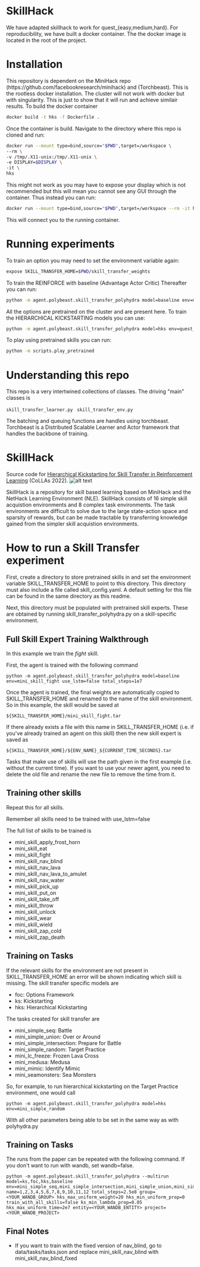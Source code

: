 <h1> SkillHack </h1>
We have adapted skillhack to work for quest_{easy,medium,hard}. For reproducibility, we have built a docker container. 
The the docker image is located in the root of the project.  
<h1> Installation </h1>
This repository is dependent on the MiniHack repo (https://github.com/facebookresearch/minihack) and (Torchbeast).
This is the rootless docker installation. The cluster will not work with docker but with singularity. This is just to show that it will run and achieve similair results.
To build the docker container 

```bash
docker build -t hks -f Dockerfile . 
```
Once the container is build. Navigate to the directory where this repo is cloned and run:
```bash
docker run --mount type=bind,source="$PWD",target=/workspace \
--rm \
-v /tmp/.X11-unix:/tmp/.X11-unix \
-e DISPLAY=$DISPLAY \
-it \
hks
```
This might not work as you may have to expose your display which is not recommended but this will mean you cannot see any GUI through the container.
Thus instead you can run:
```bash
docker run --mount type=bind,source="$PWD",target=/workspace --rm -it hks
```
This will connect you to the running container.

<h1> Running experiments </h1>
To train an option you may need to set the environment variable again:

```bash
expose SKILL_TRANSFER_HOME=$PWD/skill_transfer_weights
```
To train the REINFORCE with baseline (Advantage Actor Critic)
Thereafter you can run:
```bash
python -m agent.polybeast.skill_transfer_polyhydra model=baseline env=mini_skill_fight use_lstm=false total_steps=1e7
```
All the options are pretrained on the cluster and are present here.
To train the HIERARCHICAL KICKSTARTING models you can use:

```bash
python -m agent.polybeast.skill_transfer_polyhydra model=hks env=quest_easy
```

To play using pretrained skills you can run:
```bash
python -m scripts.play_pretrained 
```


<h1> Understanding this repo </h1>
This repo is a very intertwined collections of classes. The driving "main" classes is  

```skill_transfer_learner.py ```
```skill_transfer_env.py ``` 

The batching and queuing functions are handles using torchbeast. 
Torchbeast is a Distributed Scalable Learner and Actor framework that handles the backbone of training.  



<h1> SkillHack </h1>

Source code for [Hierarchical Kickstarting for Skill Transfer in Reinforcement Learning](https://arxiv.org/abs/2207.11584) (CoLLAs 2022).
![alt text](https://github.com/ucl-dark/skillhack/blob/main/docs/skills_15.png?raw=true)

SkillHack is a repository for skill based learning based on MiniHack and the NetHack Learning Environment (NLE).  SkillHack consists of 16 simple skill acquistion environments and 8 complex task environments.  The task environments are difficult to solve due to the large state-action space and sparsity of rewards, but can be made tractable by transferring knowledge gained from the simpler skill acquistion environments.





<h1>How to run a Skill Transfer experiment</h1>
First, create a directory to store pretrained skills in and set the environment variable SKILL_TRANSFER_HOME to point to this directory.
This directory must also include a file called skill_config.yaml.  A default setting for this file can be found in the same directory as this readme.

Next, this directory must be populated with pretrained skill experts.  These are obtained by running skill_transfer_polyhydra.py on a skill-specific environment.

<h2>Full Skill Expert Training Walkthrough</h2>

In this example we train the <i>fight</i> skill.

First, the agent is trained with the following command

```
python -m agent.polybeast.skill_transfer_polyhydra model=baseline env=mini_skill_fight use_lstm=false total_steps=1e7
```

Once the agent is trained, the final weights are automatically copied to SKILL_TRANSFER_HOME and renamed to the name of the skill environment.
So in this example, the skill would be saved at
```
${SKILL_TRANSFER_HOME}/mini_skill_fight.tar
```

If there already exists a file with this name in SKILL_TRANSFER_HOME (i.e. if you've already trained an agent on this skill) then the new skill expert is saved as

```
${SKILL_TRANSFER_HOME}/${ENV_NAME}_${CURRENT_TIME_SECONDS}.tar
```
Tasks that make use of skills will use the path given in the first example (i.e. without the current time).  If you want to use your newer agent, you need to delete the old file and rename the new file to remove the time from it.


<h2>Training other skills</h2>
Repeat this for all skills.

Remember all skills need to be trained with use_lstm=false

The full list of skills to be trained is
<ul>
<li>mini_skill_apply_frost_horn
<li>mini_skill_eat
<li>mini_skill_fight
<li>mini_skill_nav_blind
<li>mini_skill_nav_lava
<li>mini_skill_nav_lava_to_amulet
<li>mini_skill_nav_water
<li>mini_skill_pick_up
<li>mini_skill_put_on
<li>mini_skill_take_off
<li>mini_skill_throw
<li>mini_skill_unlock
<li>mini_skill_wear
<li>mini_skill_wield
<li>mini_skill_zap_cold
<li>mini_skill_zap_death
</ul>

<h2>Training on Tasks</h2>

If the relevant skills for the environment are not present in SKILL_TRANSFER_HOME an error will be shown indicating which skill is missing.
The skill transfer specific models are
<ul>
  <li>foc: Options Framework</li>
  <li>ks: Kickstarting</li>
  <li>hks: Hierarchical Kickstarting</li>
</ul>

The tasks created for skill transfer are
<ul>
  <li>mini_simple_seq: Battle</li>
  <li>mini_simple_union: Over or Around</li>
  <li>mini_simple_intersection: Prepare for Battle</li>
  <li>mini_simple_random: Target Practice</li>
  <li>mini_lc_freeze: Frozen Lava Cross</li>
  <li>mini_medusa: Medusa</li>
  <li>mini_mimic: Identify Mimic</li>
  <li>mini_seamonsters: Sea Monsters</li>
</ul>

So, for example, to run hierarchical kickstarting on the Target Practice environment, one would call
```
python -m agent.polybeast.skill_transfer_polyhydra model=hks env=mini_simple_random
```
With all other parameters being able to be set in the same way as with polyhydra.py


<h2>Training on Tasks</h2>
The runs from the paper can be repeated with the following command.  If you don't want to run with wandb, set wandb=false.

```
python -m agent.polybeast.skill_transfer_polyhydra --multirun model=ks,foc,hks,baseline env=mini_simple_seq,mini_simple_intersection,mini_simple_union,mini_simple_random,mini_lc_freeze,mini_medusa,mini_mimic,mini_seamonsters name=1,2,3,4,5,6,7,8,9,10,11,12 total_steps=2.5e8 group=<YOUR_WANDB_GROUP> hks_max_uniform_weight=20 hks_min_uniform_prop=0 train_with_all_skills=false ks_min_lambda_prop=0.05 hks_max_uniform_time=2e7 entity=<YOUR_WANDB_ENTITY> project=<YOUR_WANDB_PROJECT>
```


<h2> Final Notes </h2>
<ul>
    <li>If you want to train with the fixed version of nav_blind, go to data/tasks/tasks.json and replace mini_skill_nav_blind with mini_skill_nav_blind_fixed</li>
</ul>

